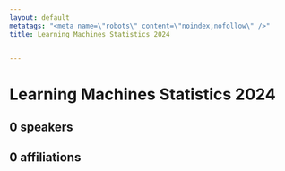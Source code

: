 ```yaml
---
layout: default
metatags: "<meta name=\"robots\" content=\"noindex,nofollow\" />"
title: Learning Machines Statistics 2024


---
```

<style type="text/css" scoped>
td, th {border: 1px solid #ccc; padding: 0.6em;}
table {border-collapse: collapse;}
</style>
# Learning Machines Statistics 2024



## 0 speakers


## 0 affiliations


